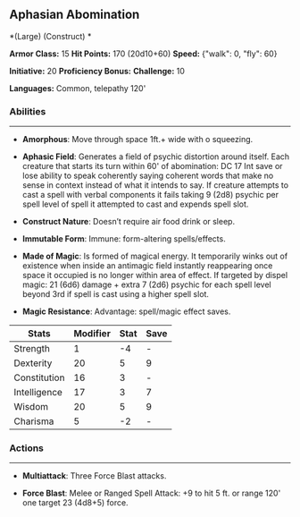 ## Aphasian Abomination
*(Large) (Construct) *

**Armor Class:** 15
**Hit Points:** 170 (20d10+60)
**Speed:** {"walk": 0, "fly": 60}

**Initiative:** 20
**Proficiency Bonus:**
**Challenge:** 10

**Languages:** Common, telepathy 120'

### Abilities
 --- 
- **Amorphous**: Move through space 1ft.+ wide with o squeezing.

- **Aphasic Field**: Generates a field of psychic distortion around itself. Each creature that starts its turn within 60' of abomination: DC 17 Int save or lose ability to speak coherently saying coherent words that make no sense in context instead of what it intends to say. If creature attempts to cast a spell with verbal components it fails taking 9 (2d8) psychic per spell level of spell it attempted to cast and expends spell slot.

- **Construct Nature**: Doesn’t require air food drink or sleep.

- **Immutable Form**: Immune: form-altering spells/effects.

- **Made of Magic**: Is formed of magical energy. It temporarily winks out of existence when inside an antimagic field instantly reappearing once space it occupied is no longer within area of effect. If targeted by dispel magic: 21 (6d6) damage + extra 7 (2d6) psychic for each spell level beyond 3rd if spell is cast using a higher spell slot.

- **Magic Resistance**: Advantage: spell/magic effect saves.



| Stats | Modifier | Stat | Save
| ---- | ---- | ---- | ---- |
| Strength | 1 | -4 | - |
| Dexterity | 20 | 5 | 9 |
| Constitution | 16 | 3 | - |
| Intelligence | 17 | 3 | 7 |
| Wisdom | 20 | 5 | 9 |
| Charisma | 5 | -2 | - |

### Actions
 --- 
- **Multiattack**: Three Force Blast attacks.

- **Force Blast**: Melee or Ranged Spell Attack: +9 to hit 5 ft. or range 120' one target 23 (4d8+5) force.

